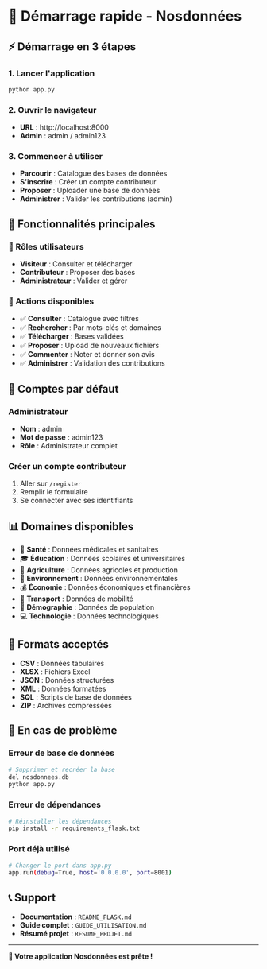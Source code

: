 # 🚀 Démarrage rapide - Nosdonnées

## ⚡ Démarrage en 3 étapes

### 1. Lancer l'application
```bash
python app.py
```

### 2. Ouvrir le navigateur
- **URL** : http://localhost:8000
- **Admin** : admin / admin123

### 3. Commencer à utiliser
- **Parcourir** : Catalogue des bases de données
- **S'inscrire** : Créer un compte contributeur
- **Proposer** : Uploader une base de données
- **Administrer** : Valider les contributions (admin)

## 🎯 Fonctionnalités principales

### 👥 Rôles utilisateurs
- **Visiteur** : Consulter et télécharger
- **Contributeur** : Proposer des bases
- **Administrateur** : Valider et gérer

### 📂 Actions disponibles
- ✅ **Consulter** : Catalogue avec filtres
- ✅ **Rechercher** : Par mots-clés et domaines
- ✅ **Télécharger** : Bases validées
- ✅ **Proposer** : Upload de nouveaux fichiers
- ✅ **Commenter** : Noter et donner son avis
- ✅ **Administrer** : Validation des contributions

## 🔧 Comptes par défaut

### Administrateur
- **Nom** : admin
- **Mot de passe** : admin123
- **Rôle** : Administrateur complet

### Créer un compte contributeur
1. Aller sur `/register`
2. Remplir le formulaire
3. Se connecter avec ses identifiants

## 📊 Domaines disponibles

- 🏥 **Santé** : Données médicales et sanitaires
- 🎓 **Éducation** : Données scolaires et universitaires
- 🌾 **Agriculture** : Données agricoles et production
- 🌱 **Environnement** : Données environnementales
- 💰 **Économie** : Données économiques et financières
- 🚗 **Transport** : Données de mobilité
- 👥 **Démographie** : Données de population
- 💻 **Technologie** : Données technologiques

## 📁 Formats acceptés

- **CSV** : Données tabulaires
- **XLSX** : Fichiers Excel
- **JSON** : Données structurées
- **XML** : Données formatées
- **SQL** : Scripts de base de données
- **ZIP** : Archives compressées

## 🚨 En cas de problème

### Erreur de base de données
```bash
# Supprimer et recréer la base
del nosdonnees.db
python app.py
```

### Erreur de dépendances
```bash
# Réinstaller les dépendances
pip install -r requirements_flask.txt
```

### Port déjà utilisé
```bash
# Changer le port dans app.py
app.run(debug=True, host='0.0.0.0', port=8001)
```

## 📞 Support

- **Documentation** : `README_FLASK.md`
- **Guide complet** : `GUIDE_UTILISATION.md`
- **Résumé projet** : `RESUME_PROJET.md`

---

**🎉 Votre application Nosdonnées est prête !** 